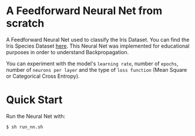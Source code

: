 # A Feedforward Neural Net from scratch
A Feedforward Neural Net used to classify the Iris Dataset. You can find the Iris Species Dataset 
[here](https://www.kaggle.com/datasets/uciml/iris). This Neural Net was implemented for educational purposes in order to understand Backpropagation. 

You can experiment with the model's ```learning rate```, number of ```epochs```, number of ```neurons per layer``` and the type of ```loss function``` (Mean Square or Categorical Cross Entropy).
# Quick Start
Run the Neural Net with:
```bash
$ sh run_nn.sh
```
